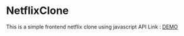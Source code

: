# NetflixClone
This is a simple frontend netflix clone using javascript API
Link : [DEMO](https://incredible-mooncake-95d1c0.netlify.app/)
